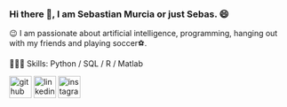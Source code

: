 ### Hi there 👋, I am Sebastian Murcia or just Sebas. 😄

😉 I am passionate about artificial intelligence, programming, hanging out with my friends and playing soccer⚽. 

👨🏻‍💻 Skills: Python / SQL / R / Matlab



[<img src='https://cdn.jsdelivr.net/npm/simple-icons@3.0.1/icons/github.svg' alt='github' height='40'>](https://github.com/i23SebasRam)  [<img src='https://cdn.jsdelivr.net/npm/simple-icons@3.0.1/icons/linkedin.svg' alt='linkedin' height='40'>](https://www.linkedin.com/in/sebastianmurciara/)  [<img src='https://cdn.jsdelivr.net/npm/simple-icons@3.0.1/icons/instagram.svg' alt='instagram' height='40'>](https://www.instagram.com/js.murcia/)  


